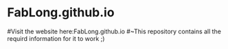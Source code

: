 # FabLong.github.io

#Visit the website here:FabLong.github.io
#~This repository contains all the requird information for it to work ;)
